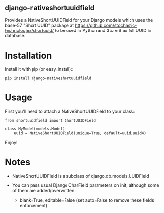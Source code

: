 django-nativeshortuuidfield
----------------

Provides a NativeShortUUIDField for your Django models which uses the base-57 "Short UUID" package at https://github.com/stochastic-technologies/shortuuid/ to be used in Python
and Store it as full UUID in database.

Installation
============

Install it with pip (or easy_install)::

	pip install django-nativeshortuuidfield

Usage
=====

First you'll need to attach a NativeShortUUIDField to your class::

	from shortuuidfield import ShortUUIDField
	
	class MyModel(models.Model):
	    uuid = NativeShortUUIDField(unique=True, default=uuid.uuid4)

Enjoy!

Notes
=====

* NativeShortUUIDField is a subclass of django.db.models.UUIDField

* You can pass usual Django CharField parameters on init, although some of them are added/overwritten: 
    + blank=True, editable=False (set auto=False to remove these fields enforcement)
